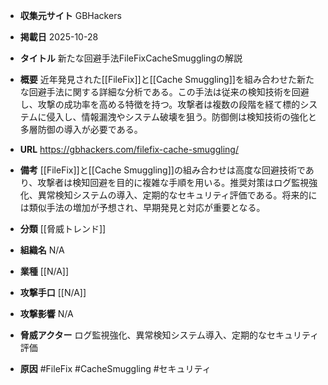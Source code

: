 - **収集元サイト**
GBHackers

- **掲載日**
2025-10-28

- **タイトル**
新たな回避手法FileFixCacheSmugglingの解説

- **概要**
近年発見された[[FileFix]]と[[Cache Smuggling]]を組み合わせた新たな回避手法に関する詳細な分析である。この手法は従来の検知技術を回避し、攻撃の成功率を高める特徴を持つ。攻撃者は複数の段階を経て標的システムに侵入し、情報漏洩やシステム破壊を狙う。防御側は検知技術の強化と多層防御の導入が必要である。

- **URL**
https://gbhackers.com/filefix-cache-smuggling/

- **備考**
[[FileFix]]と[[Cache Smuggling]]の組み合わせは高度な回避技術であり、攻撃者は検知回避を目的に複雑な手順を用いる。推奨対策はログ監視強化、異常検知システムの導入、定期的なセキュリティ評価である。将来的には類似手法の増加が予想され、早期発見と対応が重要となる。

- **分類**
[[脅威トレンド]]

- **組織名**
N/A

- **業種**
[[N/A]]

- **攻撃手口**
[[N/A]]

- **攻撃影響**
N/A

- **脅威アクター**
ログ監視強化、異常検知システム導入、定期的なセキュリティ評価

- **原因**
#FileFix #CacheSmuggling #セキュリティ
